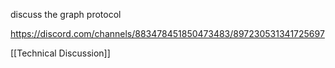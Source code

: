 discuss the graph protocol

https://discord.com/channels/883478451850473483/897230531341725697

[[Technical Discussion]]